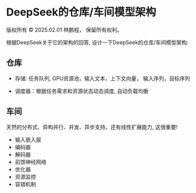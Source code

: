 # DeepSeek的仓库/车间模型架构

版权所有 © 2025.02.01 林鹏程， 保留所有权利。

根据DeepSeek关于它的架构的回答, 设计一下DeepSeek的仓库/车间模型架构:

## 仓库

- 存储: 任务队列, GPU资源池，输入文本，上下文向量， 输入序列，目标序列

- 调度器：根据任务需求和资源状态动态调度, 自动负载均衡

## 车间

天然的分布式、异构并行、并发、异步支持。还有线性扩展能力, 这很重要!

- 输入嵌入层
- 编码器
- 解码器
- 前馈神经网络
- 优化器
- 资源监控
- 容错机制
